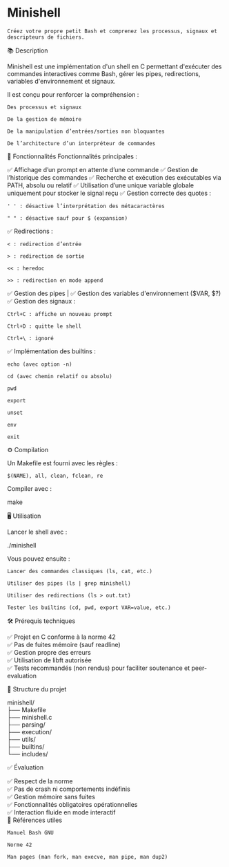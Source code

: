 # Minishell

    Créez votre propre petit Bash et comprenez les processus, signaux et descripteurs de fichiers.

📚 Description

Minishell est une implémentation d'un shell en C permettant d'exécuter des commandes interactives comme Bash, gérer les pipes, redirections, variables d'environnement et signaux.

Il est conçu pour renforcer la compréhension :

    Des processus et signaux

    De la gestion de mémoire

    De la manipulation d’entrées/sorties non bloquantes

    De l’architecture d’un interpréteur de commandes

🚀 Fonctionnalités
Fonctionnalités principales :

✅ Affichage d’un prompt en attente d’une commande
✅ Gestion de l’historique des commandes
✅ Recherche et exécution des exécutables via PATH, absolu ou relatif
✅ Utilisation d’une unique variable globale uniquement pour stocker le signal reçu
✅ Gestion correcte des quotes :

    ' ' : désactive l’interprétation des métacaractères

    " " : désactive sauf pour $ (expansion)

✅ Redirections :

    < : redirection d’entrée

    > : redirection de sortie

    << : heredoc

    >> : redirection en mode append

✅ Gestion des pipes |
✅ Gestion des variables d'environnement ($VAR, $?)
✅ Gestion des signaux :

    Ctrl+C : affiche un nouveau prompt

    Ctrl+D : quitte le shell

    Ctrl+\ : ignoré

✅ Implémentation des builtins :

    echo (avec option -n)

    cd (avec chemin relatif ou absolu)

    pwd

    export

    unset

    env

    exit

⚙️ Compilation

Un Makefile est fourni avec les règles :

    $(NAME), all, clean, fclean, re

Compiler avec :

make

🖥️ Utilisation

Lancer le shell avec :

./minishell

Vous pouvez ensuite :

    Lancer des commandes classiques (ls, cat, etc.)

    Utiliser des pipes (ls | grep minishell)

    Utiliser des redirections (ls > out.txt)

    Tester les builtins (cd, pwd, export VAR=value, etc.)

  🛠️ Prérequis techniques

✅ Projet en C conforme à la norme 42<br>
✅ Pas de fuites mémoire (sauf readline)<br>
✅ Gestion propre des erreurs<br>
✅ Utilisation de libft autorisée<br>
✅ Tests recommandés (non rendus) pour faciliter soutenance et peer-evaluation<br>

📂 Structure du projet<br>


minishell/ <br>
├── Makefile <br>
├── minishell.c <br>
├── parsing/ <br>
├── execution/ <br>
├── utils/ <br>
├── builtins/ <br>
└── includes/ <br>

✅ Évaluation<br>

✅ Respect de la norme<br>
✅ Pas de crash ni comportements indéfinis<br>
✅ Gestion mémoire sans fuites<br>
✅ Fonctionnalités obligatoires opérationnelles<br>
✅ Interaction fluide en mode interactif<br>
📌 Références utiles<br>

    Manuel Bash GNU

    Norme 42

    Man pages (man fork, man execve, man pipe, man dup2)

